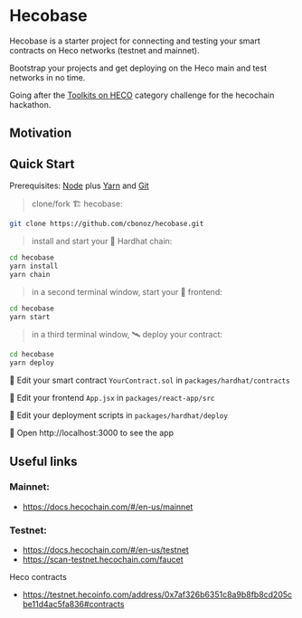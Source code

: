 # Hecobase

Hecobase is a starter project for connecting and testing your smart contracts on Heco networks (testnet and mainnet).

Bootstrap your projects and get deploying on the Heco main and test networks in no time.

Going after the <a href="https://hecochain-hackathon.devpost.com/rules" target="_blank">Toolkits on HECO</a> category challenge for the hecochain hackathon.

## Motivation

## Quick Start

Prerequisites: [Node](https://nodejs.org/en/download/) plus [Yarn](https://classic.yarnpkg.com/en/docs/install/) and [Git](https://git-scm.com/downloads)

> clone/fork 🏗 hecobase:

```bash
git clone https://github.com/cbonoz/hecobase.git
```

> install and start your 👷‍ Hardhat chain:

```bash
cd hecobase
yarn install
yarn chain
```

> in a second terminal window, start your 📱 frontend:

```bash
cd hecobase
yarn start
```

> in a third terminal window, 🛰 deploy your contract:

```bash
cd hecobase
yarn deploy
```

🔏 Edit your smart contract `YourContract.sol` in `packages/hardhat/contracts`

📝 Edit your frontend `App.jsx` in `packages/react-app/src`

💼 Edit your deployment scripts in `packages/hardhat/deploy`

📱 Open http://localhost:3000 to see the app

## Useful links

### Mainnet:

- https://docs.hecochain.com/#/en-us/mainnet

### Testnet:

- https://docs.hecochain.com/#/en-us/testnet
- https://scan-testnet.hecochain.com/faucet

Heco contracts

- https://testnet.hecoinfo.com/address/0x7af326b6351c8a9b8fb8cd205cbe11d4ac5fa836#contracts
